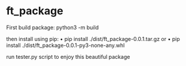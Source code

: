 # ft_package

First build package:
python3 -m build

then install using pip:
• pip install ./dist/ft_package-0.0.1.tar.gz
or
• pip install ./dist/ft_package-0.0.1-py3-none-any.whl

run tester.py script to enjoy this beautiful package